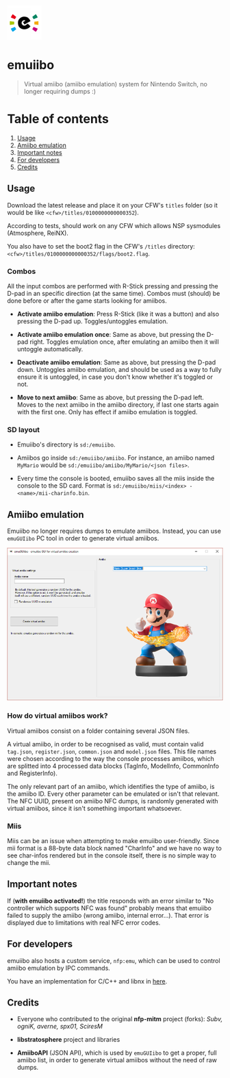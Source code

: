 ![Logo](emuGUIibo/PcIcon.png)

# emuiibo

> Virtual amiibo (amiibo emulation) system for Nintendo Switch, no longer requiring dumps :)

# Table of contents

1. [Usage](#usage)
2. [Amiibo emulation](#amiibo-emulation)
3. [Important notes](#important-notes)
4. [For developers](#for-developers)
5. [Credits](#credits)

## Usage

Download the latest release and place it on your CFW's `titles` folder (so it would be like `<cfw>/titles/0100000000000352`).

According to tests, should work on any CFW which allows NSP sysmodules (Atmosphere, ReiNX).

You also have to set the boot2 flag in the CFW's `/titles` directory: `<cfw>/titles/0100000000000352/flags/boot2.flag`.

### Combos

All the input combos are performed with R-Stick pressing and pressing the D-pad in an specific direction (at the same time). Combos must (should) be done before or after the game starts looking for amiibos.

- **Activate amiibo emulation**: Press R-Stick (like it was a button) and also pressing the D-pad up. Toggles/untoggles emulation.

- **Activate amiibo emulation once**: Same as above, but pressing the D-pad right. Toggles emulation once, after emulating an amiibo then it will untoggle automatically.

- **Deactivate amiibo emulation**: Same as above, but pressing the D-pad down. Untoggles amiibo emulation, and should be used as a way to fully ensure it is untoggled, in case you don't know whether it's toggled or not.

- **Move to next amiibo**: Same as above, but pressing the D-pad left. Moves to the next amiibo in the amiibo directory, if last one starts again with the first one. Only has effect if amiibo emulation is toggled.

### SD layout

- Emuiibo's directory is `sd:/emuiibo`.

- Amiibos go inside `sd:/emuiibo/amiibo`. For instance, an amiibo named `MyMario` would be `sd:/emuiibo/amiibo/MyMario/<json files>`.

- Every time the console is booted, emuiibo saves all the miis inside the console to the SD card. Format is `sd:/emuiibo/miis/<index> - <name>/mii-charinfo.bin`.

## Amiibo emulation

Emuiibo no longer requires dumps to emulate amiibos. Instead, you can use `emuGUIibo` PC tool in order to generate virtual amiibos.

![Screenshot](emuGUIibo/Screenshot.png)

### How do virtual amiibos work?

Virtual amiibos consist on a folder containing several JSON files.

A virtual amiibo, in order to be recognised as valid, must contain valid `tag.json`, `register.json`, `common.json` and `model.json` files. This file names were chosen according to the way the console processes amiibos, which are splitted into 4 processed data blocks (TagInfo, ModelInfo, CommonInfo and RegisterInfo).

The only relevant part of an amiibo, which identifies the type of amiibo, is the amiibo ID. Every other parameter can be emulated or isn't that relevant. The NFC UUID, present on amiibo NFC dumps, is randomly generated with virtual amiibos, since it isn't something important whatsoever.

### Miis

Miis can be an issue when attempting to make emuiibo user-friendly. Since mii format is a 88-byte data block named "CharInfo" and we have no way to see char-infos rendered but in the console itself, there is no simple way to change the mii.

## Important notes

If (**with emuiibo activated!**) the title responds with an error similar to "No controller which supports NFC was found" probably means that emuiibo failed to supply the amiibo (wrong amiibo, internal error...). That error is displayed due to limitations with real NFC error codes.

## For developers

emuiibo also hosts a custom service, `nfp:emu`, which can be used to control amiibo emulation by IPC commands.

You have an implementation for C/C++ and libnx in [here](nfpemu-libnx).

## Credits

- Everyone who contributed to the original **nfp-mitm** project (forks): *Subv, ogniK, averne, spx01, SciresM*

- **libstratosphere** project and libraries

- **AmiiboAPI** (JSON API), which is used by `emuGUIibo` to get a proper, full amiibo list, in order to generate virtual amiibos without the need of raw dumps.